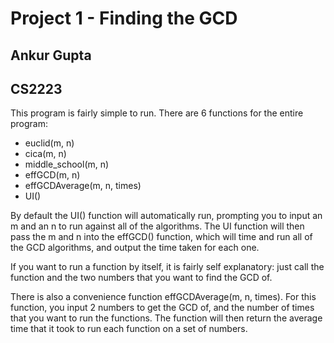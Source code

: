 # Project 1 - Finding the GCD

## Ankur Gupta
## CS2223

This program is fairly simple to run. There are 6 functions for the entire program:

* euclid(m, n)
* cica(m, n)
* middle_school(m, n)
* effGCD(m, n)
* effGCDAverage(m, n, times)
* UI()

By default the UI() function will automatically run, prompting you to input an m and an n
to run against all of the algorithms. The UI function will then pass the m and n into the
effGCD() function, which will time and run all of the GCD algorithms, and output the time
taken for each one.

If you want to run a function by itself, it is fairly self explanatory: just call the
function and the two numbers that you want to find the GCD of.

There is also a convenience function effGCDAverage(m, n, times). For this function, you
input 2 numbers to get the GCD of, and the number of times that you want to run the functions.
The function will then return the average time that it took to run each function on a set
of numbers.
